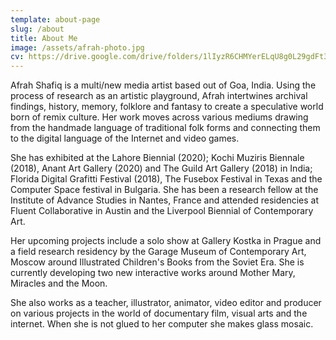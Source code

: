 ```yaml
---
template: about-page
slug: /about
title: About Me
image: /assets/afrah-photo.jpg
cv: https://drive.google.com/drive/folders/1lIyzR6CHMYerELqU8g0L29gdFt3eimOu?usp=sharing
---
```

Afrah Shafiq is a multi/new media artist based out of Goa, India. Using the process of research as an artistic playground, Afrah intertwines archival findings, history, memory, folklore and fantasy to create a speculative world born of remix culture. Her work moves across various mediums drawing from the handmade language of
traditional folk forms and connecting them to the digital language of the Internet and video games.

She has exhibited at the Lahore Biennial (2020); Kochi Muziris Biennale (2018), Anant Art Gallery (2020) and The Guild Art Gallery (2018) in India; Florida Digital Grafitti Festival (2018), The Fusebox Festival in Texas and the Computer Space festival in Bulgaria. She has been a research fellow at the Institute of Advance Studies in Nantes, France and attended residencies at Fluent Collaborative in Austin and the Liverpool Biennial of Contemporary Art.

Her upcoming projects include a solo show at Gallery Kostka in Prague and a field research residency by the Garage Museum of Contemporary Art, Moscow around Illustrated Children's Books from the Soviet Era. She is currently developing two new interactive works around Mother Mary, Miracles and the Moon.


She also works as a teacher, illustrator, animator, video editor and producer on various projects in the world of documentary film, visual arts and the internet. When she is not glued to her computer she makes glass mosaic.